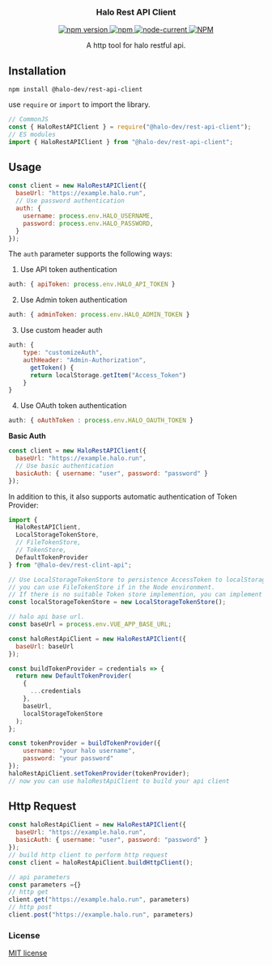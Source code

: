<h3 align="center">Halo Rest API Client</h3>

<p align="center">
  <a href="https://www.npmjs.com/package/@halo-dev/rest-api-client">
    <img src="https://img.shields.io/npm/v/@halo-dev/rest-api-client.svg" alt="npm version"/>
  </a>
  <a href="https://www.npmjs.com/package/@halo-dev/rest-api-client">
      <img alt="npm" src="https://img.shields.io/npm/dm/@halo-dev/rest-api-client" alt="Downloads"/>
  </a>
  <a href="https://github.com/halo-dev/js-sdk/blob/master/packages/rest-api-client/package.json">
      <img alt="node-current" src="https://img.shields.io/node/v/@halo-dev/rest-api-client?color=blue">
  </a>
  <a href="https://github.com/halo-dev/js-sdk/blob/master/LICENSE">
    <img alt="NPM" src="https://img.shields.io/npm/l/@halo-dev/rest-api-client" alt="LICENSE">
  </a>
</p>

<p align="center">A http tool for halo restful api. </p>

## Installation

```shell
npm install @halo-dev/rest-api-client
```

use `require` or `import` to import the library.

```javascript
// CommonJS
const { HaloRestAPIClient } = require("@halo-dev/rest-api-client");
// ES modules
import { HaloRestAPIClient } from "@halo-dev/rest-api-client";
```

## Usage

```javascript
const client = new HaloRestAPIClient({
  baseUrl: "https://example.halo.run",
  // Use password authentication
  auth: {
    username: process.env.HALO_USERNAME,
    password: process.env.HALO_PASSWORD,
  }
});
```
The `auth` parameter supports the following ways:
1. Use API token authentication
```javascript
auth: { apiToken: process.env.HALO_API_TOKEN }
```
2. Use Admin token authentication
```javascript
auth: { adminToken: process.env.HALO_ADMIN_TOKEN }
```
3. Use custom header auth
```javascript
auth: {
    type: "customizeAuth",
    authHeader: "Admin-Authorization",
      getToken() {
      return localStorage.getItem("Access_Token")
    }
}
```

4. Use OAuth token authentication

```javascript
auth: { oAuthToken : process.env.HALO_OAUTH_TOKEN }
```

**Basic Auth**

```javascript
const client = new HaloRestAPIClient({
  baseUrl: "https://example.halo.run",
  // Use basic authentication
  basicAuth: { username: "user", password: "password" }
});
```

In addition to this, it also supports automatic authentication of Token Provider:

```javascript
import {
  HaloRestAPIClient,
  LocalStorageTokenStore,
  // FileTokenStore,
  // TokenStore,
  DefaultTokenProvider
} from "@halo-dev/rest-clint-api";

// Use LocalStorageTokenStore to persistence AccessToken to localStorage(in browser only)
// you can use FileTokenStore if in the Node environment.
// If there is no suitable Token store implemention, you can implement your own token storage strategy through the TokenStore interface.
const localStorageTokenStore = new LocalStorageTokenStore();

// halo api base url.
const baseUrl = process.env.VUE_APP_BASE_URL;

const haloRestApiClient = new HaloRestAPIClient({
  baseUrl: baseUrl
});

const buildTokenProvider = credentials => {
  return new DefaultTokenProvider(
    {
      ...credentials
    },
    baseUrl,
    localStorageTokenStore
  );
};

const tokenProvider = buildTokenProvider({
    username: "your halo username",
    password: "your password"
});
haloRestApiClient.setTokenProvider(tokenProvider);
// now you can use haloRestApiClient to build your api client
```

## Http Request

```javascript
const haloRestApiClient = new HaloRestAPIClient({
  baseUrl: "https://example.halo.run",
  basicAuth: { username: "user", password: "password" }
});
// build http client to perform http request
const client = haloRestApiClient.buildHttpClient();

// api parameters
const parameters ={}
// http get
client.get("https://example.halo.run", parameters)
// http post
client.post("https://example.halo.run", parameters)
```

### License

[MIT license](/LICENSE)

